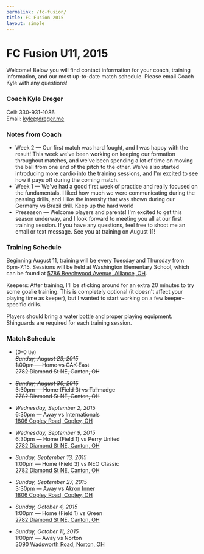 ```yaml
---
permalink: /fc-fusion/
title: FC Fusion 2015
layout: simple
---
```


# FC Fusion U11, 2015
Welcome! Below you will find contact information for your coach, training information, and our most up-to-date match schedule. Please email Coach Kyle with any questions!

### <a name="coach"></a> Coach Kyle Dreger
Cell: 330-931-1086  
Email: [kyle@dreger.me](mailto:kyle+fc@dreger.me)

### <a name="notes"></a> Notes from Coach
- Week 2 &mdash; Our first match was hard fought, and I was happy with the result! This week we've been working on keeping our formation throughout matches, and we've been spending a lot of time on moving the ball from one end of the pitch to the other. We've also started introducing more cardio into the training sessions, and I'm excited to see how it pays off during the coming match. 
- Week 1 &mdash; We've had a good first week of practice and really focused on the fundamentals. I liked how much we were communicating during the passing drills, and I like the intensity that was shown during our Germany vs Brazil drill. Keep up the hard work!
- Preseason &mdash; Welcome players and parents! I'm excited to get this season underway, and I look forward to meeting you all at our first training session. If you have any questions, feel free to shoot me an email or text message. See you at training on August 11!

### <a name="training"></a> Training Schedule
Beginning August 11, training will be every Tuesday and Thursday from 6pm-7:15. Sessions will be held at Washington Elementary School, which can be found at [5786 Beechwood Avenue, Alliance, OH](https://goo.gl/maps/mbHJS). 

Keepers: After training, I'll be sticking around for an extra 20 minutes to try some goalie training. This is completely optional (it doesn't affect your playing time as keeper), but I wanted to start working on a few keeper-specific drills. 

Players should bring a water bottle and proper playing equipment. Shinguards are required for each training session. 

### <a name="schedule"></a> Match Schedule 

- (0-0 tie)<br>
  ~~_Sunday, August 23, 2015_ <br> 
  1:00pm &mdash; Home vs CAK East<br>
  2782 Diamond St NE, Canton, OH~~

- ~~_Sunday, August 30, 2015_<br> 
  3:30pm &mdash; Home (Field 3) vs Tallmadge<br>
  2782 Diamond St NE, Canton, OH~~

- _Wednesday, September 2, 2015_<br>
  6:30pm &mdash; Away vs Internationals<br>
  [1806 Copley Road, Copley, OH][copley]

- _Wednesday, September 9, 2015_<br>
  6:30pm &mdash; Home (Field 1) vs Perry United<br>
  [2782 Diamond St NE, Canton, OH][home]

- _Sunday, September 13, 2015_<br>
  1:00pm &mdash; Home (Field 3) vs NEO Classic<br>
  [2782 Diamond St NE, Canton, OH][home]

- _Sunday, September 27, 2015_<br>
  3:30pm &mdash; Away vs Akron Inner<br>
  [1806 Copley Road, Copley, OH][copley]

- _Sunday, October 4, 2015_<br>
  1:00pm &mdash; Home (Field 1) vs Green<br>
  [2782 Diamond St NE, Canton, OH][home]

- _Sunday, October 11, 2015_<br>
  1:00pm &mdash; Away vs Norton<br>
  [3090 Wadsworth Road, Norton, OH][oakleaf]

  [home]: https://goo.gl/maps/3h3zn
  [copley]: https://goo.gl/maps/IQsKS
  [oakleaf]: https://goo.gl/maps/5taCi 
